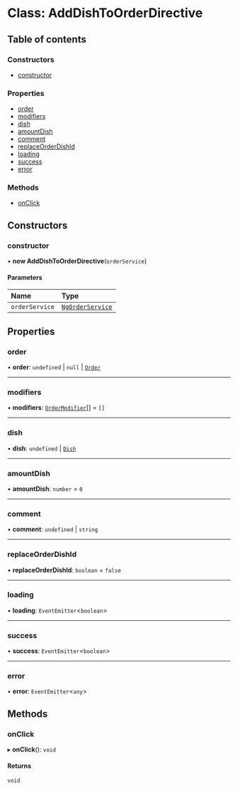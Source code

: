 # Class: AddDishToOrderDirective

## Table of contents

### Constructors

- [constructor](./classes/AddDishToOrderDirective.md#constructor)

### Properties

- [order](./classes/AddDishToOrderDirective.md#order)
- [modifiers](./classes/AddDishToOrderDirective.md#modifiers)
- [dish](./classes/AddDishToOrderDirective.md#dish)
- [amountDish](./classes/AddDishToOrderDirective.md#amountdish)
- [comment](./classes/AddDishToOrderDirective.md#comment)
- [replaceOrderDishId](./classes/AddDishToOrderDirective.md#replaceorderdishid)
- [loading](./classes/AddDishToOrderDirective.md#loading)
- [success](./classes/AddDishToOrderDirective.md#success)
- [error](./classes/AddDishToOrderDirective.md#error)

### Methods

- [onClick](./classes/AddDishToOrderDirective.md#onclick)

## Constructors

### <a id="constructor" name="constructor"></a> constructor

• **new AddDishToOrderDirective**(`orderService`)

#### Parameters

| Name | Type |
| :------ | :------ |
| `orderService` | [`NgOrderService`](./classes/NgOrderService.md) |

## Properties

### <a id="order" name="order"></a> order

• **order**: `undefined` \| ``null`` \| [`Order`](./interfaces/Order.md)

___

### <a id="modifiers" name="modifiers"></a> modifiers

• **modifiers**: [`OrderModifier`](./interfaces/OrderModifier.md)[] = `[]`

___

### <a id="dish" name="dish"></a> dish

• **dish**: `undefined` \| [`Dish`](./interfaces/Dish.md)

___

### <a id="amountdish" name="amountdish"></a> amountDish

• **amountDish**: `number` = `0`

___

### <a id="comment" name="comment"></a> comment

• **comment**: `undefined` \| `string`

___

### <a id="replaceorderdishid" name="replaceorderdishid"></a> replaceOrderDishId

• **replaceOrderDishId**: `boolean` = `false`

___

### <a id="loading" name="loading"></a> loading

• **loading**: `EventEmitter`<`boolean`\>

___

### <a id="success" name="success"></a> success

• **success**: `EventEmitter`<`boolean`\>

___

### <a id="error" name="error"></a> error

• **error**: `EventEmitter`<`any`\>

## Methods

### <a id="onclick" name="onclick"></a> onClick

▸ **onClick**(): `void`

#### Returns

`void`

